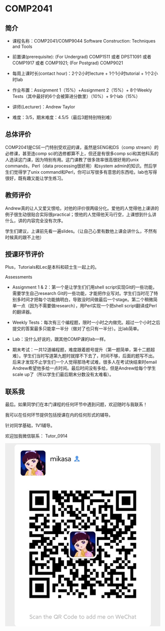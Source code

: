 # COMP2041
## 简介
- 课程名称：COMP2041/COMP9044 Software Construction: Techniques and Tools

- 前置课(prerequisite): (For Undergrad) COMP1511 或者 DPST1091 或者 COMP1917 或者 COMP1921; (For Postgrad) COMP9021

- 每周上课时长(contact hour)：2个2小时lecture + 1个1小时tutorial + 1个2小时lab

- 作业布置：Assignment 1（15%）+Assignment 2（15%）+ 8个Weekly Tests（其中最好的6个会被算进分数里）（10%）+ 9个lab（15%）

- 讲师(Lecturer)：Andrew Taylor

- 难度：3/5，期末难度：4.5/5（最后3题特别特别难）

## 总体评价


COMP2041是CSE一门特别受欢迎的课，虽然是SENG和DS（comp stream）的必修课，甚至连comp sci的选修都算不上，但还是有很多comp sci和其他科系的人选读这门课，因为特别有用。这门课教了很多效率很高很好用的unix commands，Perl（data processing很好用）和system admin的知识。然后学生们觉得学了unix command和Perl，你可以写很多有意思的东西哈，lab也写得很好，既有趣又能让学生练习。

## 教师评价

Andrew真的让人又爱又恨哈，对他的评价很两级分化。爱他的人觉得他上课讲的例子很生动很贴合实际很practical；恨他的人觉得他天马行空，上课想到什么讲什么，讲的内容完全没有次序。

学生们建议，上课前先看一遍slides。（让自己心里有数他上课会讲什么，不然有时候真的跟不上他）
## 授课环节评价
Plus，Tutorials和Lec是本科和硕士生一起上的。

Assessments
- Assignment 1 & 2：第一个是让学生们们用shell script实现Git的一些功能，需要学生自己research Git的一些功能，才能把作业写对。学生们当时花了特别多时间才把每个功能搞明白，导致没时间做最后一个stage。第二个稍微简单一点（因为不需要做research），用Perl实现一个把shell script翻译成Perl的翻译器。

- Weekly Tests：每次有三个编程题，限时一小时之内做完。超过一个小时之后提交的答案最多只能拿一半分（做对了也只有一半分）。比lab简单。

- Lab：没什么好说的，跟其他COMP课的lab一样。

- 期末考试：一共12道编程题，难度跟着题号提升（第一题简单，第十二题超难）。学生们当时写道第九题时就撑不下去了，时间不够，后面的题写不出。后来才发现不止学生们一个人觉得那场考试难，很多人在考试快结束时email Andrew希望他多给一点时间。最后时间没有多给，但是Andrew给每个学生scale up了（所以学生们最后期末分数没有太难看）。


## 联系我

最后。如果同学们在本门课程的任何环节中遇到问题，欢迎随时与我联系！

我可以在任何环节提供包括授课在内的任何形式的辅导。

针对同学基础，1V1辅导。

欢迎加我微信联系： Tutor_0914

![图片](../image/wechat.jpg)